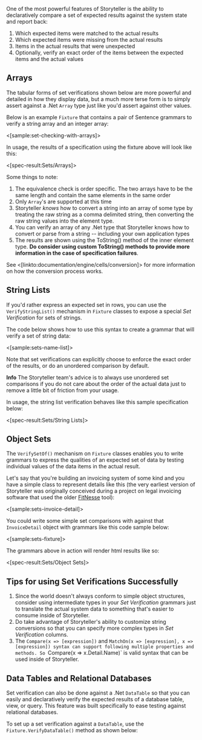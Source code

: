 <!--Title:Verifying Sets-->
<!--Url:sets-->

One of the most powerful features of Storyteller is the ability to declaratively compare a set of expected results against the system state and report back:

1. Which expected items were matched to the actual results
1. Which expected items were missing from the actual results
1. Items in the actual results that were unexpected
1. Optionally, verify an exact order of the items between the expected items and the actual values

## Arrays

The tabular forms of set verifications shown below are more powerful and detailed in how they display data, but a much more terse form is to simply assert against a .Net `Array` type just like you'd assert against other values.

Below is an example `Fixture` that contains a pair of Sentence grammars to verify a string array and an integer array:

<[sample:set-checking-with-arrays]>

In usage, the results of a specification using the fixture above will look like this:

<[spec-result:Sets/Arrays]>

Some things to note:
1. The equivalence check is order specific. The two arrays have to be the same length and contain the same elements in the same order
1. Only `Array`'s are supported at this time
1. Storyteller _knows_ how to convert a string into an array of some type by treating the raw string as a comma delimited string, then converting the raw string values into the element type.
1. You can verify an array of any .Net type that Storyteller knows how to convert or parse from a string -- including your own application types
1. The results are shown using the ToString() method of the inner element type. **Do consider using custom ToString() methods to provide more information in the case of specification failures**.

See <[linkto:documentation/engine/cells/conversion]> for more information on how the conversion process works.


## String Lists

If you'd rather express an expected set in rows, you can use the `VerifyStringList()` mechanism in `Fixture` classes to expose a special _Set Verification_ for sets of strings.

The code below shows how to use this syntax to create a grammar that will verify a set of string data:

<[sample:sets-name-list]>

Note that set verifications can explicitly choose to enforce the exact order of the results, or do an unordered comparison by default. 

<div class="alert alert-info" role="alert"><strong>Info</strong> The Storyteller team's advice is to always use unordered set comparisons if you do not care about the order of the actual data just to remove a little bit of friction from your usage.</div>

In usage, the string list verification behaves like this sample specification below:

<[spec-result:Sets/String Lists]>


## Object Sets

The `VerifySetOf()` mechanism on `Fixture` classes enables you to write grammars to express the qualities of an expected set of data by testing individual values of the data items in the actual result.

Let's say that you're building an invoicing system of some kind and you have a simple class to represent details like this (the very earliest version of Storyteller was originally conceived during a project on legal invoicing software that used the older [FitNesse](http://fitnesse.org) tool):

<[sample:sets-invoice-detail]>

You could write some simple set comparisons with against that `InvoiceDetail` object with grammars like this code sample below:

<[sample:sets-fixture]>

The grammars above in action will render html results like so:

<[spec-result:Sets/Object Sets]>

## Tips for using Set Verifications Successfully

1. Since the world doesn't always conform to simple object structures, consider using intermediate types in your _Set Verification_ grammars just to translate the actual system data to something that's easier to consume inside of Storyteller.
1. Do take advantage of Storyteller's ability to customize string conversions so that you can specify more complex types in _Set Verification_ columns.
1. The `Compare(x => [expression])` and `MatchOn(x => [expression], x => [expression]) syntax can support following multiple properties and methods. So `Compare(x => x.Detail.Name)` is valid syntax that can be used inside of Storyteller. 


## Data Tables and Relational Databases

Set verification can also be done against a .Net `DataTable` so that you can easily and declaratively verify the expected
results of a database table, view, or query. This feature was built specifically to ease testing against relational databases.

To set up a set verification against a `DataTable`, use the `Fixture.VerifyDataTable()` method as shown below:

